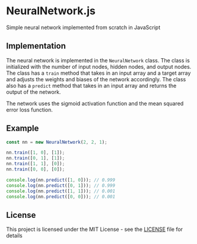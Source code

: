 # NeuralNetwork.js

Simple neural network implemented from scratch in JavaScript

## Implementation

The neural network is implemented in the `NeuralNetwork` class. The class is initialized with the number of input nodes, hidden nodes, and output nodes. The class has a `train` method that takes in an input array and a target array and adjusts the weights and biases of the network accordingly. The class also has a `predict` method that takes in an input array and returns the output of the network.

The network uses the sigmoid activation function and the mean squared error loss function.

## Example

```javascript
const nn = new NeuralNetwork(2, 2, 1);

nn.train([1, 0], [1]);
nn.train([0, 1], [1]);
nn.train([1, 1], [0]);
nn.train([0, 0], [0]);

console.log(nn.predict([1, 0])); // 0.999
console.log(nn.predict([0, 1])); // 0.999
console.log(nn.predict([1, 1])); // 0.001
console.log(nn.predict([0, 0])); // 0.001
```

## License

This project is licensed under the MIT License - see the [LICENSE](LICENSE) file for details
